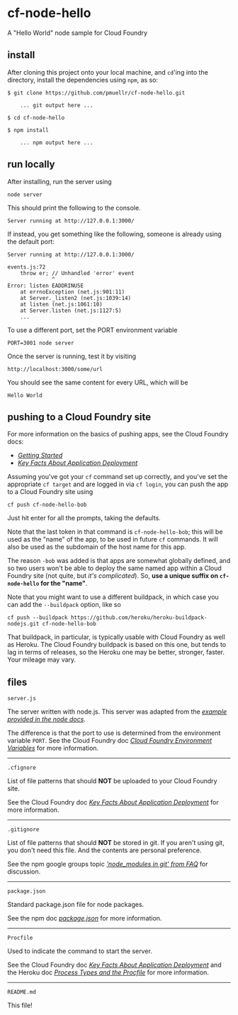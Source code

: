 cf-node-hello
================================================================================

A "Hello World" node sample for Cloud Foundry



install
--------------------------------------------------------------------------------

After cloning this project onto your local machine, and `cd`'ing into the 
directory, install the dependencies using `npm`, as so:

    $ git clone https://github.com/pmuellr/cf-node-hello.git

        ... git output here ...

    $ cd cf-node-hello

    $ npm install

        ... npm output here ...



run locally
--------------------------------------------------------------------------------

After installing, run the server using

    node server

This should print the following to the console.

    Server running at http://127.0.0.1:3000/

If instead, you get something like the following, someone is already
using the default port:

    Server running at http://127.0.0.1:3000/
    
    events.js:72
        throw er; // Unhandled 'error' event
                  ^
    Error: listen EADDRINUSE
        at errnoException (net.js:901:11)
        at Server._listen2 (net.js:1039:14)
        at listen (net.js:1061:10)
        at Server.listen (net.js:1127:5)
        ...

To use a different port, set the PORT environment variable

    PORT=3001 node server

Once the server is running, test it by visiting

    http://localhost:3000/some/url


You should see the same content for every URL, which will be

    Hello World



pushing to a Cloud Foundry site
--------------------------------------------------------------------------------

For more information on the basics of pushing apps, see the Cloud Foundry docs:

* *[Getting Started](http://docs.cloudfoundry.com/docs/dotcom/getting-started.html)*
* *[Key Facts About Application Deployment](http://docs.cloudfoundry.com/docs/using/deploying-apps/)*


Assuming you've got your `cf` command set up correctly,
and you've set the appropriate `cf target` and are logged in via `cf login`,
you can push the app to a Cloud Foundry site using

    cf push cf-node-hello-bob

Just hit enter for all the prompts, taking the defaults.

Note that the last token in that command is `cf-node-hello-bob`; this will be
used as the "name" of the app, to be used in future `cf` commands.  It will
also be used as the subdomain of the host name for this app.  

The reason `-bob` was added is that apps are somewhat globally defined, and so 
two users won't be able to deploy the same named app within a Cloud Foundry
site (not quite, but *it's complicated*).  So, 
**use a unique suffix on `cf-node-hello` for the "name"**.

Note that you might want to use a different buildpack, in which case you can
add the `--buildpack` option, like so

    cf push --buildpack https://github.com/heroku/heroku-buildpack-nodejs.git cf-node-hello-bob

That buildpack, in particular, is typically usable with Cloud Foundry as well
as Heroku.  The Cloud Foundry buildpack is based on this one, but tends to lag
in terms of releases, so the Heroku one may be better, stronger, faster.  Your
mileage may vary.



files
--------------------------------------------------------------------------------

`server.js`

The server written with node.js.  This server was adapted from the 
*[example provided in the node docs](http://nodejs.org/api/synopsis.html)*.

The difference is that the port to use is determined from the environment
variable `PORT`.  See the Cloud Foundry doc
*[Cloud Foundry Environment Variables](http://docs.cloudfoundry.com/docs/using/deploying-apps/environment-variable.html)*
for more information.

---

`.cfignore`

List of file patterns that should **NOT** be uploaded to your Cloud Foundry site.

See the Cloud Foundry doc
*[Key Facts About Application Deployment](http://docs.cloudfoundry.com/docs/using/deploying-apps/)*
for more information.

---

`.gitignore`

List of file patterns that should **NOT** be stored in git.  If you aren't using
git, you don't need this file.  And the contents are personal preference.

See the npm google groups topic
*['node_modules in git' from FAQ](https://groups.google.com/forum/#!topic/npm-/8SRXhD6uMmk)*
for discussion.

---

`package.json`

Standard package.json file for node packages.

See the npm doc
*[package.json](https://npmjs.org/doc/json.html)*
for more information.

---

`Procfile`

Used to indicate the command to start the server.

See the Cloud Foundry doc
*[Key Facts About Application Deployment](http://docs.cloudfoundry.com/docs/using/deploying-apps/)*
and the Heroku doc
*[Process Types and the Procfile](https://devcenter.heroku.com/articles/procfile)*
for more information.

---

`README.md`

This file!

